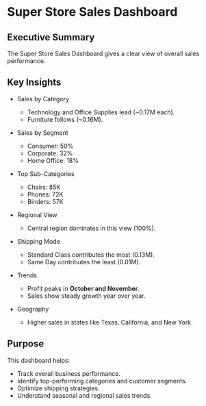 # Super Store Sales Dashboard

## Executive Summary
The Super Store Sales Dashboard gives a clear view of overall sales performance.  


## Key Insights
- Sales by Category
  - Technology and Office Supplies lead (~0.17M each).  
  - Furniture follows (~0.16M).  

- Sales by Segment
  - Consumer: 50%  
  - Corporate: 32%  
  - Home Office: 18%  

- Top Sub-Categories
  - Chairs: 85K  
  - Phones: 72K  
  - Binders: 57K  

- Regional View 
  - Central region dominates in this view (100%).  

- Shipping Mode
  - Standard Class contributes the most (0.13M).  
  - Same Day contributes the least (0.01M).  

- Trends  
  - Profit peaks in **October and November**.  
  - Sales show steady growth year over year.  

- Geography  
  - Higher sales in states like Texas, California, and New York.  

## Purpose
This dashboard helps:  
- Track overall business performance.  
- Identify top-performing categories and customer segments.  
- Optimize shipping strategies.  
- Understand seasonal and regional sales trends.  
